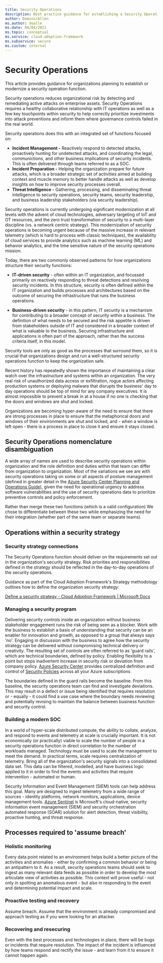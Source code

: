 ```yaml
---
title: Security Operations
description: Best practice guidance for establishing a Security Operations function
author: DominicAllen
ms.author: doalle
ms.date: 04/04/2021
ms.topic: conceptual
ms.service: cloud-adoption-framework
ms.subservice: secure
ms.custom: internal
---
```


# Security Operations

This article provides guidance for organizations planning to establish or modernize a security operation function.

Security operations reduces organizational risk by detecting and remediating active attacks on enterprise assets. Security Operations requires a healthy collaborative relationship with IT operations as well as a few key touchpoints within security to help correctly prioritize investments into attack preventions and inform them where governance controls failed in the real world.  

Security operations does this with an integrated set of functions focused on:

- **Incident Management -** Reactively respond to detected attacks, proactively hunting for undetected attacks, and coordinating the legal, communictions, and other business implications of security incidents. This is often delivered through teams referred to as a SOC.
- **Incident Preparation -** Helping the organization prepare for future attacks, which is a broader strategic set of activities aimed at building context and muscle memory to better handle attacks as well as develop insights on how to improve security processes overall.
- **Threat Intelligence -** Gathering, processing, and disseminating threat intelligence to security operations, security teams, security leadership, and business leadership stakeholders (via security leadership).  

Security operations is currently undergoing significant modernization at all levels with the advent of cloud technologies, adversary targeting of IoT and OT resources, and the zero trust transformation of security to a multi-layer discipline (vs. a network centric strategy). This modernization of security operations is becoming urgent because of the massive increase in relevant telemetry (which is hard to process with classic techniques), the availability of cloud services to provide analytics such as machine learning (ML) and behavior analytics, and the time sensitive nature of the security operations mission.

Today, there are two commonly observed patterns for how organizations structure their security functions:

- **IT-driven security** - often within an IT organization, and focussed primarily on reactively responding to threat detections and resolving security incidents. In this structure, security is often defined within the IT organization and builds processes and architectures based on the outcome of securing the infrastructure that runs the business operations.

- **Business-driven security** - in this pattern, IT security is a mechanism for contributing to a broader concept of security within a business. The definition of what needs to be secured and the risk appetite is driven from stakeholders outside of IT and considered in a broader context of what is valuable to the business.
Securing infrastructure and applications is often part of the approach, rather than the success criteria itself, in this model.  

Security tools are only as good as the processes that surround them, so it is crucial that organizations design and run a well-structured security operations function to keep the organization safe.

Recent history has repeatedly shown the importance of maintaining a clear watch over the infrastructure and systems within an organization. The very real risk of unauthorized data access or exfiltration, rogue actors affecting production systems or deploying malware that disrupts the business' day to day operations should be top of mind for any company executives.
It is almost impossible to prevent a break in at a house if no one is checking that the doors and windows are shut and locked.

Organizations are becoming hyper-aware of the need to ensure that there are strong processes in place to ensure that the metaphorical doors and windows of their environments are shut and locked, and - when a window is left open - there is a process in place to close it and ensure it stays closed.

## Security Operations nomenclature disambiguation

A wide array of names are used to describe security operations within organization and the role definition and duties within that team can differ from organization to organization. Most of the variations we see are with security operations taking on some or all aspects of posture management (defined in greater detail in the [Azure Security Center Planning and Operations Guide](https://docs.microsoft.com/en-us/azure/security-center/security-center-planning-and-operations-guide)), given the need for operational urgency to address software vulnerabilities and the use of security operations data to prioritize preventive controls and policy enforcement.

Rather than merge these two functions (which is a valid configuration) We chose to differentiate between these two while emphasizing the need for their integration (whether part of the same team or separate teams).

## Operations within a security strategy

### Security strategy connections

The Security Operations function should deliver on the requirements set out in the organization's security strategy.
Risk priorities and responsibilities defined in the strategy should be reflected in the day-to-day operations of the security operations.

Guidance as part of the Cloud Adoption Framework's Strategy methodology outlines how to define the organization security strategy:

[Define a security strategy - Cloud Adoption Framework | Microsoft Docs](https://docs.microsoft.com/azure/cloud-adoption-framework/strategy/define-security-strategy)

### Managing a security program

Delivering security controls inside an organization without business stakeholder engagement runs the risk of being seen as a blocker.
Work with the business to establish a basis of understanding that security can be an enabler for innovation and growth, as opposed to a group that always says 'no'. Engaging in discussion with the business to agree how the security strategy can be delivered without compromising technical delivery or creativity.
The resulting set of controls are often referred to as 'guard rails', which are technical boundaries, defined by policy. Enabling flexibility to a point but stops inadvertent increase in security risk or deviation from company policy. [Azure Security Center](https://docs.microsoft.com/en-us/azure/security-center/security-center-introduction) provides centralized definition and control of [Security Policies](https://docs.microsoft.com/en-us/azure/security-center/security-policy-concept) across all your Azure subscriptions

The boundaries defined in the guard rails become the baseline. From this baseline, the security operations team can find and investigate deviations. This may result in a defect or issue being identified that requires resolution or - equally - it could find a use case where the boundary needs reviewing and potentially revising to maintain the balance between business function and security control.

### Building a modern SOC

In a world of hyper-scale distributed compute, the ability to collate, analyze, and respond to events and telemetry at scale is crucially important.
It is not economically (or practically) viable to scale the number of people in a security operations function in direct correlation to the number of workloads managed. Technology must be used to scale the management to meet the demand.
In practical terms, scale requires centralization of telemetry. Bring all of the organization's security signals into a consolidated data set.
This data can be filtered, modelled, and have business logic applied to it in order to find the events and activities that require intervention - automated or human.

Security Information and Event Management (SIEM) tools can help address this goal. Many are designed to ingest telemetry from a wide range of sources - identity platforms, network monitors, applications, device management tools. [Azure Sentinel](https://docs.microsoft.com/en-us/azure/sentinel/overview) is Microsoft's  cloud-native, security information event management (SIEM) and security orchestration automated response (SOAR) solution for alert detection, threat visibility, proactive hunting, and threat response.

## Processes required to 'assume breach'

### Holistic monitoring

Every data point related to an environment helps build a better picture of the activities and anomalies - either by confirming a common behavior or being an antipattern to it.
As a result, security operations teams should seek to ingest as many relevant data feeds as possible in order to develop the most articulate view of activities as possible. This context will prove useful - not only in spotting an anomalous event - but also in responding to the event and determining potential impact and scale.

### Proactive testing and recovery

Assume breach. Assume that the environment is already compromised and approach testing as if you were looking for an attacker.

### Recovering and resecuring

Even with the best processes and technologies in place, there will be bugs or incidents that require resolution. The impact of the incident is influenced by how teams respond and rectify the issue - and learn from it to ensure it cannot happen again.
